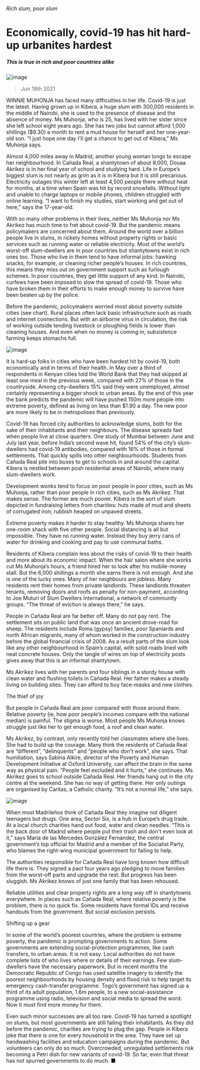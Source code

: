 ###### Rich slum, poor slum
# Economically, covid-19 has hit hard-up urbanites hardest 
##### This is true in rich and poor countries alike 
![image](images/20210619_IRP001_0.jpg) 
> Jun 19th 2021 
WINNIE MUHONJA has faced many difficulties in her life. Covid-19 is just the latest. Having grown up in Kibera, a huge slum with 300,000 residents in the middle of Nairobi, she is used to the presence of disease and the absence of money. Ms Muhonja, who is 25, has lived with her sister since she left school eight years ago. She has two jobs but cannot afford 1,000 shillings ($9.30) a month to rent a mud house for herself and her one-year-old son. “I just hope one day I'll get a chance to get out of Kibera,” Ms Muhonja says.
Almost 4,000 miles away in Madrid, another young woman longs to escape her neighbourhood. In Cañada Real, a shantytown of about 8,000, Douaa Akrikez is in her final year of school and studying hard. Life in Europe’s biggest slum is not nearly as grim as it is in Kibera but it is still precarious. Electricity outages this winter left at least 4,500 people there without heat for months, at a time when Spain was hit by record snowfalls. Without light and unable to charge laptops or mobile phones, children struggled with online learning. “I want to finish my studies, start working and get out of here,” says the 17-year-old.

With so many other problems in their lives, neither Ms Muhonja nor Ms Akrikez has much time to fret about covid-19. But the pandemic means policymakers are concerned about them. Around the world over a billion people live in slums, in rickety homes without property rights or basic services such as running water or reliable electricity. Most of the world’s worst-off slum-dwellers are in poor countries but shantytowns exist in rich ones too. Those who live in them tend to have informal jobs: hawking snacks, for example, or cleaning richer people’s houses. In rich countries, this means they miss out on government support such as furlough schemes. In poor countries, they get little support of any kind. In Nairobi, curfews have been imposed to slow the spread of covid-19. Those who have broken them in their efforts to make enough money to survive have been beaten up by the police.
Before the pandemic, policymakers worried most about poverty outside cities (see chart). Rural places often lack basic infrastructure such as roads and internet connections. But with an airborne virus in circulation, the risk of working outside tending livestock or ploughing fields is lower than cleaning houses. And even when no money is coming in, subsistence farming keeps stomachs full.
![image](images/20210619_irc572.png) 

It is hard-up folks in cities who have been hardest hit by covid-19, both economically and in terms of their health. In May over a third of respondents in Kenyan cities told the World Bank that they had skipped at least one meal in the previous week, compared with 27% of those in the countryside. Among city-dwellers 15% said they were unemployed, almost certainly representing a bigger shock to urban areas. By the end of this year the bank predicts the pandemic will have pushed 150m more people into extreme poverty, defined as living on less than $1.90 a day. The new poor are more likely to be in metropolises than previously.
Covid-19 has forced city authorities to acknowledge slums, both for the sake of their inhabitants and their neighbours. The disease spreads fast when people live at close quarters. One study of Mumbai between June and July last year, before India’s second wave hit, found 54% of the city’s slum-dwellers had covid-19 antibodies, compared with 16% of those in formal settlements. That quickly spills into other neighbourhoods. Students from Cañada Real pile into buses to get to schools in and around the capital. Kibera is nestled between posh residential areas of Nairobi, where many slum-dwellers work.
Development wonks tend to focus on poor people in poor cities, such as Ms Muhonja, rather than poor people in rich cities, such as Ms Akrikez. That makes sense. The former are much poorer. Kibera is the sort of slum depicted in fundraising letters from charities: huts made of mud and sheets of corrugated iron; rubbish heaped on unpaved streets.
Extreme poverty makes it harder to stay healthy. Ms Muhonja shares her one-room shack with five other people. Social distancing is all but impossible. They have no running water. Instead they buy jerry cans of water for drinking and cooking and pay to use communal baths.
Residents of Kibera complain less about the risks of covid-19 to their health and more about its economic impact. When the hair salon where she works cut Ms Muhonja’s hours, a friend hired her to look after his mobile-money stall. But the 6,000 shillings a month she earns there is not enough. And she is one of the lucky ones. Many of her neighbours are jobless. Many residents rent their homes from private landlords. These landlords threaten tenants, removing doors and roofs as penalty for non-payment, according to Joe Muturi of Slum Dwellers International, a network of community groups. “The threat of eviction is always there,” he says.
People in Cañada Real are far better off. Many do not pay rent. The settlement sits on public land that was once an ancient drove-road for sheep. The residents include Roma (gypsy) families, poor Spaniards and north African migrants, many of whom worked in the construction industry before the global financial crisis of 2008. As a result parts of the slum look like any other neighbourhood in Spain’s capital, with solid roads lined with neat concrete houses. Only the tangle of wires on top of electricity posts gives away that this is an informal shantytown.
Ms Akrikez lives with her parents and four siblings in a sturdy house with clean water and flushing toilets in Cañada Real. Her father makes a steady living on building sites. They can afford to buy face-masks and new clothes.
The thief of joy
But people in Cañada Real are poor compared with those around them. Relative poverty (ie, how poor people’s incomes compare with the national median) is painful. The stigma is worse. Most people Ms Muhonja knows struggle just like her to get enough food, a roof and clean water.
Ms Akrikez, by contrast, only recently told her classmates where she lives. She had to build up the courage. Many think the residents of Cañada Real are “different”, “delinquents” and “people who don’t work”, she says. That humiliation, says Sabina Alkire, director of the Poverty and Human Development Initiative at Oxford University, can affect the brain in the same way as physical pain. “People feel excluded and it hurts,” she continues. Ms Akrikez goes to school outside Cañada Real. Her friends hang out in the city centre at the weekend. She has no way of getting there. Her only outings are organised by Caritas, a Catholic charity. “It’s not a normal life,” she says.
![image](images/20210619_IRP002_0.jpg) 

When most Madrileños think of Cañada Real they imagine not diligent teenagers but drugs. One area, Sector Six, is a hub in Europe’s drug trade. At a local church charities hand out food, water and clean needles. “This is the back door of Madrid where people put their trash and don't even look at it,” says María de las Mercedes González Fernández, the central government’s top official for Madrid and a member of the Socialist Party, who blames the right-wing municipal government for failing to help.
The authorities responsible for Cañada Real have long known how difficult life there is. They signed a pact four years ago pledging to move families from the worst-off parts and upgrade the rest. But progress has been sluggish. Ms Akrikez knows of just one family that has been rehoused.
Reliable utilities and clear property rights are a long way off in shantytowns everywhere. In places such as Cañada Real, where relative poverty is the problem, there is no quick fix. Some residents have formal IDs and receive handouts from the government. But social exclusion persists.
Shifting up a gear
In some of the world’s poorest countries, where the problem is extreme poverty, the pandemic is prompting governments to action. Some governments are extending social-protection programmes, like cash transfers, to urban areas. It is not easy. Local authorities do not have complete lists of who lives where or details of their earnings. Few slum-dwellers have the necessary paperwork. But in recent months the Democratic Republic of Congo has used satellite imagery to identify the poorest neighbourhoods by housing density and flood risk to help target its emergency cash-transfer programme. Togo’s government has signed up a third of its adult population, 1.6m people, to a new social-assistance programme using radio, television and social media to spread the word. Now it must find more money for them.
Even such minor successes are all too rare. Covid-19 has turned a spotlight on slums, but most governments are still failing their inhabitants. As they did before the pandemic, charities are trying to plug the gap. People in Kibera joke that there is one for every household in the area. They have set up handwashing facilities and education campaigns during the pandemic. But volunteers can only do so much. Overcrowded, unregulated settlements risk becoming a Petri dish for new variants of covid-19. So far, even that threat has not spurred governments to do much. ■
